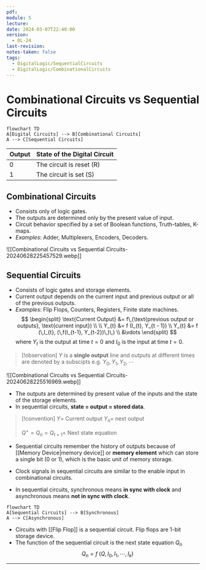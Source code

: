 ```yaml
---
pdf: 
module: 5
lecture: 
date: 2024-03-07T22:40:00
version:
  - DL-24
last-revision: 
notes-taken: false
tags:
  - DigitalLogic/SequentialCircuits
  - DigitalLogic/CombinationalCircuits
---
```

# Combinational Circuits vs Sequential Circuits

```mermaid
flowchart TD
A[Digital Circuits] --> B[Combinational Circuits]
A --> C[Sequential Circuits]
```

| Output | State of the Digital Circuit |
| ------ | ---------------------------- |
| 0      | The circuit is reset (R)     |
| 1      | The circuit is set (S)       |

## Combinational Circuits

- Consists only of logic gates.
- The outputs are determined only by the present value of input.
- Circuit behavior specified by a set of Boolean functions, Truth-tables, K-maps.
- *Examples*: Adder, Multiplexers, Encoders, Decoders.

![[Combinational Circuits vs Sequential Circuits-20240628225457529.webp]]

## Sequential Circuits

- Consists of logic gates and storage elements.
- Current output depends on the current input and previous output or all of the previous outputs.
- *Examples*: Flip Flops, Counters, Registers, Finite state machines.
$$
\begin{split}
\text{Current Output} &= f\,(\text{previous output or outputs}, \text{current input}) \\ \\
Y_{t} &= f (I_{t}, Y_{t - 1}) \\
Y_{t} &= f (\,I_{t}, (\,f(I_{t-1}, Y_{t-2})\,)\,) \\
&\vdots 
\end{split}
$$
where $Y_{t}$ is the output at time $t=0$ and $I_{0}$ is the input at time $t=0$.

> [!observation] 
> $Y$ is a **single output** line and outputs at different times are denoted by a subscipts e.g. $Y_{0}, Y_{1}, Y_{2}, \cdots$

![[Combinational Circuits vs Sequential Circuits-20240628225516969.webp]]

- The outputs are determined by present value of the inputs and the state of the storage elements.
- In sequential circuits, **state = output = stored data**.

> [!convention] 
> $Y =$ Current output
> $Y_{n} =$ next output 
> 
> $Q^+ = Q_n = Q_{t + 1} =$ Next state equation

- Sequential circuits remember the history of outputs because of [[Memory Device|memory device]] or **memory element** which can store a single bit (0 or 1), which is the basic unit of memory storage.

- Clock signals in sequential circuits are similar to the enable input in combinational circuits.
- In sequential circuits, synchronous means **in sync with clock** and asynchronous means **not in sync with clock**.

```merm
flowchart TD
A[Sequential Circuits] --> B[Synchronous]
A --> C[Asynchronous]
```

- Circuits with [[Flip Flop]] is a sequential circuit. Flip flops are 1-bit storage device.
- The function of the sequential circuit is the next state equation $Q_n$
$$
Q_n = f\;(Q, I_0, I_1, \cdots, I_k)
$$

---